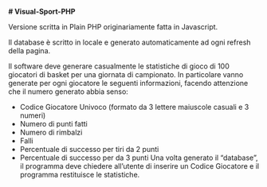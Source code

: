<b># Visual-Sport-PHP</b>

Versione scritta in Plain PHP originariamente fatta in Javascript.

Il database è scritto in locale e generato automaticamente ad ogni refresh della pagina.

Il software deve generare casualmente le statistiche di gioco di 100 giocatori di basket per una giornata di campionato.
In particolare vanno generate per ogni giocatore le seguenti informazioni, facendo attenzione che il numero generato abbia senso:
- Codice Giocatore Univoco (formato da 3 lettere maiuscole casuali e 3 numeri)
- Numero di punti fatti
- Numero di rimbalzi
- Falli
- Percentuale di successo per tiri da 2 punti
- Percentuale di successo per  da 3 punti
Una volta generato il “database”, il programma deve chiedere all’utente di inserire un Codice Giocatore e il programma restituisce le statistiche.


